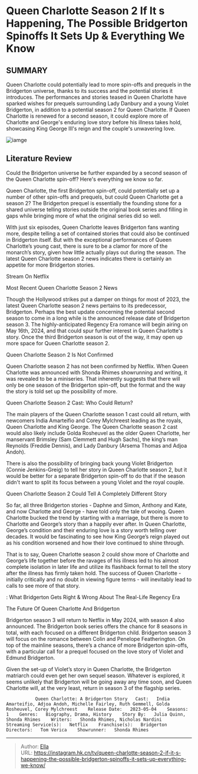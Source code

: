 # Queen Charlotte Season 2 If It s Happening, The Possible Bridgerton Spinoffs It Sets Up &amp; Everything We Know


## SUMMARY 



  Queen Charlotte could potentially lead to more spin-offs and prequels in the Bridgerton universe, thanks to its success and the potential stories it introduces.   The performances and stories teased in Queen Charlotte have sparked wishes for prequels surrounding Lady Danbury and a young Violet Bridgerton, in addition to a potential season 2 for Queen Charlotte.   If Queen Charlotte is renewed for a second season, it could explore more of Charlotte and George&#39;s enduring love story before his illness takes hold, showcasing King George III&#39;s reign and the couple&#39;s unwavering love.  

![iamge](https://static1.srcdn.com/wordpress/wp-content/uploads/2023/05/queen-charlotte-in-front-of-a-flower-field-background.jpg)

## Literature Review

Could the Bridgerton universe be further expanded by a second season of the Queen Charlotte spin-off? Here&#39;s everything we know so far.




Queen Charlotte, the first Bridgerton spin-off, could potentially set up a number of other spin-offs and prequels, but could Queen Charlotte get a season 2? The Bridgerton prequel is essentially the founding stone for a shared universe telling stories outside the original book series and filling in gaps while bringing more of what the original series did so well.




With just six episodes, Queen Charlotte leaves Bridgerton fans wanting more, despite telling a set of contained stories that could also be continued in Bridgerton itself. But with the exceptional performances of Queen Charlotte’s young cast, there is sure to be a clamor for more of the monarch’s story, given how little actually plays out during the season. The latest Queen Charlotte season 2 news indicates there is certainly an appetite for more Bridgerton stories.

Stream On Netflix


 Most Recent Queen Charlotte Season 2 News 
         

Though the Hollywood strikes put a damper on things for most of 2023, the latest Queen Charlotte season 2 news pertains to its predecessor, Bridgerton. Perhaps the best update concerning the potential second season to come in a long while is the announced release date of Bridgerton season 3. The highly-anticipated Regency Era romance will begin airing on May 16th, 2024, and that could spur further interest in Queen Charlotte&#39;s story. Once the third Bridgerton season is out of the way, it may open up more space for Queen Charlotte season 2.






 Queen Charlotte Season 2 Is Not Confirmed 
          

Queen Charlotte season 2 has not been confirmed by Netflix. When Queen Charlotte was announced with Shonda Rhimes showrunning and writing, it was revealed to be a miniseries. That inherently suggests that there will only be one season of the Bridgerton spin-off, but the format and the way the story is told set up the possibility of more.



 Queen Charlotte Season 2 Cast: Who Could Return? 
          

The main players of the Queen Charlotte season 1 cast could all return, with newcomers India Amarteifio and Corey Mylchreest leading as the royals, Queen Charlotte and King George. The Queen Charlotte season 2 cast would also likely include Golda Rosheuvel as the older Queen Charlotte, her manservant Brimsley (Sam Clemmett and Hugh Sachs), the king’s man Reynolds (Freddie Dennis), and Lady Danbury (Arsema Thomas and Adjoa Andoh).




There is also the possibility of bringing back young Violet Bridgerton (Connie Jenkins-Greig) to tell her story in Queen Charlotte season 2, but it would be better for a separate Bridgerton spin-off to do that if the season didn&#39;t want to split its focus between a young Violet and the royal couple.



 Queen Charlotte Season 2 Could Tell A Completely Different Story 
          

So far, all three Bridgerton stories - Daphne and Simon, Anthony and Kate, and now Charlotte and George - have told only the tale of wooing. Queen Charlotte bucked the trend by starting with a marriage, but there is more to Charlotte and George’s story than a happily ever after. In Queen Charlotte, George’s condition and their enduring love is a story worth telling over decades. It would be fascinating to see how King George’s reign played out as his condition worsened and how their love continued to shine through.




That is to say, Queen Charlotte season 2 could show more of Charlotte and George’s life together before the ravages of his illness led to his almost complete isolation in later life and utilize its flashback format to tell the story after the illness has firmly taken hold. The success of Queen Charlotte - initially critically and no doubt in viewing figure terms - will inevitably lead to calls to see more of that story.

 : What Bridgerton Gets Right &amp; Wrong About The Real-Life Regency Era



 The Future Of Queen Charlotte And Bridgerton 
          

Bridgerton season 3 will return to Netflix in May 2024, with season 4 also announced. The Bridgerton book series offers the chance for 8 seasons in total, with each focused on a different Bridgerton child. Bridgerton season 3 will focus on the romance between Colin and Penelope Featherington. On top of the mainline seasons, there’s a chance of more Bridgerton spin-offs, with a particular call for a prequel focused on the love story of Violet and Edmund Bridgerton.




Given the set-up of Violet’s story in Queen Charlotte, the Bridgerton matriarch could even get her own sequel season. Whatever is explored, it seems unlikely that Bridgerton will be going away any time soon, and Queen Charlotte will, at the very least, return in season 3 of the flagship series.

               Queen Charlotte: A Bridgerton Story   Cast:   India Amarteifio, Adjoa Andoh, Michelle Fairley, Ruth Gemmell, Golda Rosheuvel, Corey Mylchreest    Release Date:   2023-05-04    Seasons:   1    Genres:   Biography, Drama, History    Story By:   Julia Quinn, Shonda Rhimes    Writers:   Shonda Rhimes, Nicholas Nardini    Streaming Service(s):   Netflix    Franchise(s):   Bridgerton    Directors:   Tom Verica    Showrunner:   Shonda Rhimes      

---

> Author: [Ella](https://instagram.hk.cn/)  
> URL: https://instagram.hk.cn/tv/queen-charlotte-season-2-if-it-s-happening-the-possible-bridgerton-spinoffs-it-sets-up-everything-we-know/  


